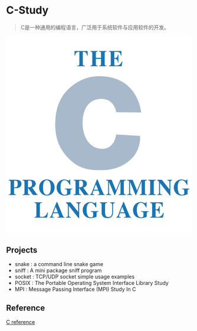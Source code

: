# C-Study
> C是一种通用的编程语言，广泛用于系统软件与应用软件的开发。

![C_(programming_language)](./docs/The_C_Programming_Language_logo.svg.png)

## Projects

+ snake  : a command line snake game
+ sniff  : A mini package sniff program
+ socket : TCP/UDP socket simple usage examples
+ POSIX  : The Portable Operating System Interface Library Study
+ MPI    : Message Passing Interface (MPI) Study In C

## Reference

[C reference](http://en.cppreference.com/w/c)